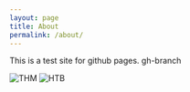 ```yaml
---
layout: page
title: About
permalink: /about/
---
```


This is a test site for github pages. gh-branch

<img src="https://tryhackme-badges.s3.amazonaws.com/FieldSupp0rt.png" alt="THM"> <img src="http://www.hackthebox.eu/badge/image/167596" alt="HTB">
 
[downeg at github]: https://github.com/downeg


